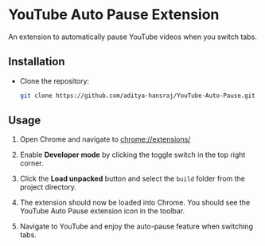 # YouTube Auto Pause Extension

An extension to automatically pause YouTube videos when you switch tabs.

## Installation

- Clone the repository:
    ```bash
    git clone https://github.com/aditya-hansraj/YouTube-Auto-Pause.git
    ```

## Usage

1. Open Chrome and navigate to <a href="chrome://extensions/" target="_blank">chrome://extensions/</a>

2. Enable **Developer mode** by clicking the toggle switch in the top right corner.

3. Click the **Load unpacked** button and select the `build` folder from the project directory.

4. The extension should now be loaded into Chrome. You should see the YouTube Auto Pause extension icon in the toolbar.

5. Navigate to YouTube and enjoy the auto-pause feature when switching tabs.
